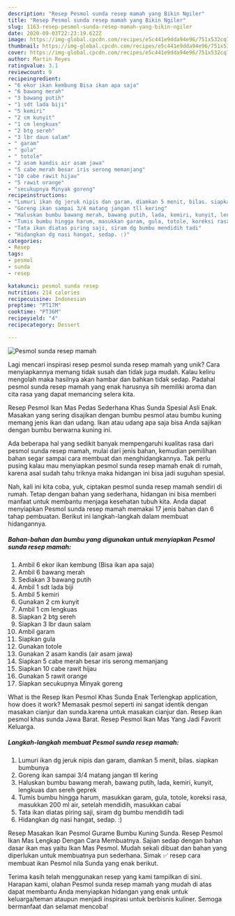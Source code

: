```yaml
---
description: "Resep Pesmol sunda resep mamah yang Bikin Ngiler"
title: "Resep Pesmol sunda resep mamah yang Bikin Ngiler"
slug: 1163-resep-pesmol-sunda-resep-mamah-yang-bikin-ngiler
date: 2020-09-03T22:23:19.622Z
image: https://img-global.cpcdn.com/recipes/e5c441e9dda94e96/751x532cq70/pesmol-sunda-resep-mamah-foto-resep-utama.jpg
thumbnail: https://img-global.cpcdn.com/recipes/e5c441e9dda94e96/751x532cq70/pesmol-sunda-resep-mamah-foto-resep-utama.jpg
cover: https://img-global.cpcdn.com/recipes/e5c441e9dda94e96/751x532cq70/pesmol-sunda-resep-mamah-foto-resep-utama.jpg
author: Martin Reyes
ratingvalue: 3.1
reviewcount: 9
recipeingredient:
- "6 ekor ikan kembung Bisa ikan apa saja"
- "6 bawang merah"
- "3 bawang putih"
- "1 sdt lada biji"
- "5 kemiri"
- "2 cm kunyit"
- "1 cm lengkuas"
- "2 btg sereh"
- "3 lbr daun salam"
- " garam"
- " gula"
- " totole"
- "2 asam kandis air asam jawa"
- "5 cabe merah besar iris serong memanjang"
- "10 cabe rawit hijau"
- "5 rawit orange"
- "secukupnya Minyak goreng"
recipeinstructions:
- "Lumuri ikan dg jeruk nipis dan garam, diamkan 5 menit, bilas. siapkan bumbunya"
- "Goreng ikan sampai 3/4 matang jangan tll kering"
- "Haluskan bumbu bawang merah, bawang putih, lada, kemiri, kunyit, lengkuas dan sereh geprek"
- "Tumis bumbu hingga harum, masukkan garam, gula, totole, koreksi rasa, masukkan 200 ml air, setelah mendidih, masukkan cabai"
- "Tata ikan diatas piring saji, siram dg bumbu mendidih tadi"
- "Hidangkan dg nasi hangat, sedap. :)"
categories:
- Resep
tags:
- pesmol
- sunda
- resep

katakunci: pesmol sunda resep 
nutrition: 214 calories
recipecuisine: Indonesian
preptime: "PT17M"
cooktime: "PT36M"
recipeyield: "4"
recipecategory: Dessert

---
```



![Pesmol sunda resep mamah](https://img-global.cpcdn.com/recipes/e5c441e9dda94e96/751x532cq70/pesmol-sunda-resep-mamah-foto-resep-utama.jpg)

Lagi mencari inspirasi resep pesmol sunda resep mamah yang unik? Cara menyiapkannya memang tidak susah dan tidak juga mudah. Kalau keliru mengolah maka hasilnya akan hambar dan bahkan tidak sedap. Padahal pesmol sunda resep mamah yang enak harusnya sih memiliki aroma dan cita rasa yang dapat memancing selera kita.

Resep Pesmol Ikan Mas Pedas Sederhana Khas Sunda Spesial Asli Enak. Masakan yang sering disajikan dengan bumbu pesmol atau bumbu kuning memang jenis ikan dan udang. Ikan atau udang apa saja bisa Anda sajikan dengan bumbu berwarna kuning ini.

Ada beberapa hal yang sedikit banyak mempengaruhi kualitas rasa dari pesmol sunda resep mamah, mulai dari jenis bahan, kemudian pemilihan bahan segar sampai cara membuat dan menghidangkannya. Tak perlu pusing kalau mau menyiapkan pesmol sunda resep mamah enak di rumah, karena asal sudah tahu triknya maka hidangan ini bisa jadi suguhan spesial.


Nah, kali ini kita coba, yuk, ciptakan pesmol sunda resep mamah sendiri di rumah. Tetap dengan bahan yang sederhana, hidangan ini bisa memberi manfaat untuk membantu menjaga kesehatan tubuh kita. Anda dapat menyiapkan Pesmol sunda resep mamah memakai 17 jenis bahan dan 6 tahap pembuatan. Berikut ini langkah-langkah dalam membuat hidangannya.

<!--inarticleads1-->

##### Bahan-bahan dan bumbu yang digunakan untuk menyiapkan Pesmol sunda resep mamah:

1. Ambil 6 ekor ikan kembung (Bisa ikan apa saja)
1. Ambil 6 bawang merah
1. Sediakan 3 bawang putih
1. Ambil 1 sdt lada biji
1. Ambil 5 kemiri
1. Gunakan 2 cm kunyit
1. Ambil 1 cm lengkuas
1. Siapkan 2 btg sereh
1. Siapkan 3 lbr daun salam
1. Ambil  garam
1. Siapkan  gula
1. Gunakan  totole
1. Gunakan 2 asam kandis (air asam jawa)
1. Siapkan 5 cabe merah besar iris serong memanjang
1. Siapkan 10 cabe rawit hijau
1. Gunakan 5 rawit orange
1. Siapkan secukupnya Minyak goreng


What is the Resep Ikan Pesmol Khas Sunda Enak Terlengkap application, how does it work? Memasak pesmol seperti ini sangat identik dengan masakan cianjur dan sunda.karena untuk masakan cianjur dan. Resep ikan pesmol khas sunda Jawa Barat. Resep Pesmol Ikan Mas Yang Jadi Favorit Keluarga. 

<!--inarticleads2-->

##### Langkah-langkah membuat Pesmol sunda resep mamah:

1. Lumuri ikan dg jeruk nipis dan garam, diamkan 5 menit, bilas. siapkan bumbunya
1. Goreng ikan sampai 3/4 matang jangan tll kering
1. Haluskan bumbu bawang merah, bawang putih, lada, kemiri, kunyit, lengkuas dan sereh geprek
1. Tumis bumbu hingga harum, masukkan garam, gula, totole, koreksi rasa, masukkan 200 ml air, setelah mendidih, masukkan cabai
1. Tata ikan diatas piring saji, siram dg bumbu mendidih tadi
1. Hidangkan dg nasi hangat, sedap. :)


Resep Masakan Ikan Pesmol Gurame Bumbu Kuning Sunda. Resep Pesmol Ikan Mas Lengkap Dengan Cara Membuatnya. Sajian sedap dengan bahan dasar ikan mas yaitu Ikan Mas Pesmol. Mudah sekali dibuat dan bahan yang diperlukan untuk membuatnya pun sederhana. Simak ✅ resep cara membuat ikan Pesmol nila Sunda yang enak berikut. 

Terima kasih telah menggunakan resep yang kami tampilkan di sini. Harapan kami, olahan Pesmol sunda resep mamah yang mudah di atas dapat membantu Anda menyiapkan hidangan yang enak untuk keluarga/teman ataupun menjadi inspirasi untuk berbisnis kuliner. Semoga bermanfaat dan selamat mencoba!
